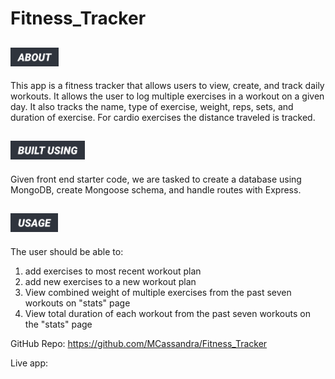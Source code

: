 # Fitness_Tracker

## <a href="#readme-badges"><img id="usage" src="https://github.com/teamjuli0/readme-badges/blob/main/themes/clean-dark/menu-categories/about.png?raw=true" style="height: 30px"></a>  

This app is a fitness tracker that allows users to view, create, and track daily workouts. It allows the user to log multiple exercises in a workout on a given day. It also tracks the name, type of exercise, weight, reps, sets, and duration of exercise. For cardio exercises the distance traveled is tracked. 

## <a href="#readme-badges"><img id="usage" src="https://github.com/teamjuli0/readme-badges/blob/main/themes/clean-dark/menu-categories/built-using.png?raw=true" style="height: 30px"></a>  

Given front end starter code, we are tasked to create a database using MongoDB, create Mongoose schema, and handle routes with Express. 

## <a href="#readme-badges"><img id="usage" src="https://github.com/teamjuli0/readme-badges/blob/main/themes/clean-dark/menu-categories/usage.png?raw=true" style="height: 30px"></a>  

The user should be able to:   
1. add exercises to most recent workout plan  
2. add new exercises to a new workout plan
3. View combined weight of multiple exercises from the past seven workouts on "stats" page  
4. View total duration of each workout from the past seven workouts on the "stats" page


GitHub Repo: https://github.com/MCassandra/Fitness_Tracker  

Live app: 